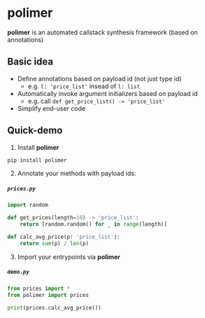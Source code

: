 # polimer

**polimer** is an automated callstack synthesis framework (based on annotations)

## Basic idea

- Define annotations based on payload id (not just type id)
    - e.g. `l: 'price_list'` insead of `l: list`
- Automatically invoke argument initializers based on payload id
    - e.g. call `def get_price_list() -> 'price_list'`
- Simplify end-user code

## Quick-demo

1. Install **polimer**
```bash
pip install polimer
```

2. Annotate your methods with payload ids:

<h5 a><strong><code>prices.py</code></strong></h5>

```python
import random

def get_prices(length=10) -> 'price_list':
    return [random.random() for _ in range(length)]

def calc_avg_price(p: 'price_list'):
    return sum(p) / len(p)
```

3. Import your entrypoints via **polimer**
<h5 a><strong><code>demo.py</code></strong></h5>

```python
from prices import *
from polimer import prices

print(prices.calc_avg_price())
```
